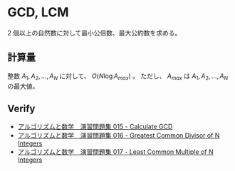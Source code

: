 # GCD, LCM
$2$ 個以上の自然数に対して最小公倍数、最大公約数を求める。

## 計算量
整数 $A_1, A_2, \dots, A_N$ に対して、 $O(N \log{A_{max}})$ 。
ただし、 $A_{max}$ は $A_1, A_2, \dots, A_N$ の最大値。

## Verify
- [アルゴリズムと数学　演習問題集 015 - Calculate GCD](https://atcoder.jp/contests/math-and-algorithm/submissions/44209923)
- [アルゴリズムと数学　演習問題集 016 - Greatest Common Divisor of N Integers](https://atcoder.jp/contests/math-and-algorithm/submissions/44210002)
- [アルゴリズムと数学　演習問題集 017 - Least Common Multiple of N Integers](https://atcoder.jp/contests/math-and-algorithm/submissions/44210027)
